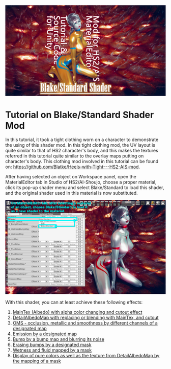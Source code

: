 <img src="https://github.com/Blatke/Standard-Shader-for-ME/blob/main/Tutorial/img/00-00-01.jpg" />

# Tutorial on Blake/Standard Shader Mod
In this tutorial, it took a tight clothing worn on a character to demonstrate the using of this shader mod. In this tight clothing mod, the UV layout is quite similar to that of HS2 character's body, and this makes the textures referred in this tutorial quite similar to the overlay maps putting on character's body. This clothing mod involved in this tutorial can be found on: https://github.com/Blatke/Heels-with-Tight---HS2-AIS-mod.

After having selected an object on Workspace panel, open the MaterialEditor tab in Studio of HS2/AI-Shoujo, choose a proper material, click its pop-up shader menu and select Blake/Standard to load this shader, and the original shader used in this material is now substituted.

<img src="https://github.com/Blatke/Standard-Shader-for-ME/blob/main/Tutorial/img/00-01.jpg" />

With this shader, you can at least achieve these following effects:

1. [MainTex (Albedo) with alpha color changing and cutout effect](https://github.com/Blatke/Standard-Shader-for-ME/blob/main/Tutorial/1.md)
2. [DetailAlbedoMap with replacing or blending with MainTex, and cutout](https://github.com/Blatke/Standard-Shader-for-ME/blob/main/Tutorial/2.md)
3. [OMS - occlusion, metallic and smoothness by different channels of a designated map](https://github.com/Blatke/Standard-Shader-for-ME/blob/main/Tutorial/3.md)
4. [Emission by a designated map](https://github.com/Blatke/Standard-Shader-for-ME/blob/main/Tutorial/4.md)
5. [Bump by a bump map and blurring its noise](https://github.com/Blatke/Standard-Shader-for-ME/blob/main/Tutorial/5.md)
6. [Erasing bumps by a designated mask](https://github.com/Blatke/Standard-Shader-for-ME/blob/main/Tutorial/6.md)
7. [Wetness and fluid mapped by a mask](https://github.com/Blatke/Standard-Shader-for-ME/blob/main/Tutorial/7.md)
8. [Display of pure colors as well as the texture from DetailAlbedoMap by the mapping of a mask](https://github.com/Blatke/Standard-Shader-for-ME/blob/main/Tutorial/8.md)
